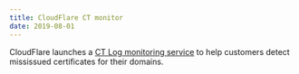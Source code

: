 ```yaml
---
title: CloudFlare CT monitor
date: 2019-08-01
---
```


CloudFlare launches a [CT Log monitoring service](https://blog.cloudflare.com/introducing-certificate-transparency-monitoring/) to help customers detect mississued certificates for their domains.

